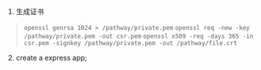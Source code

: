 1. 生成证书
> `openssl genrsa 1024 > /pathway/private.pem`
> `openssl req -new -key /pathway/private.pem -out csr.pem`
> `openssl x509 -req -days 365 -in csr.pem -signkey /pathway/private.pem -out /pathway/file.crt`


2. create a express app;
